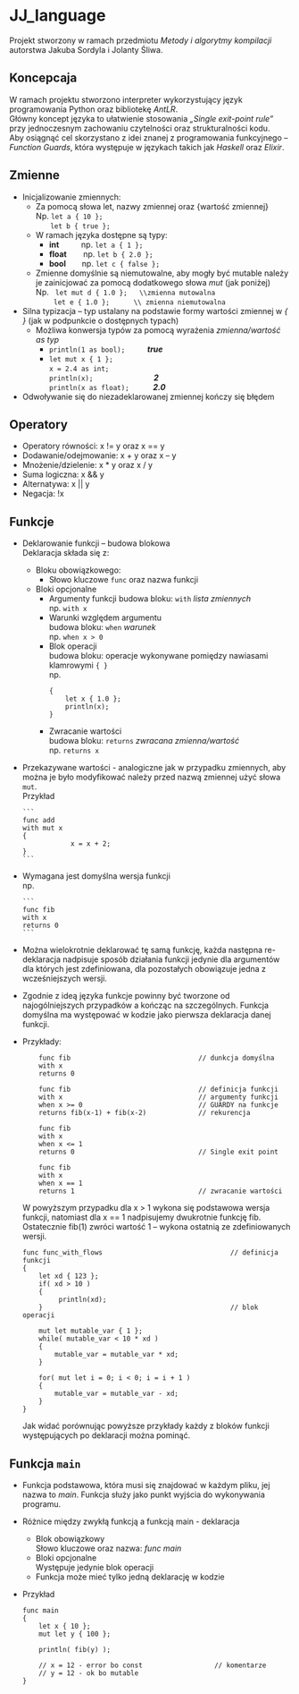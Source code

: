 # JJ_language

Projekt stworzony w ramach przedmiotu _Metody i algorytmy kompilacji_ autorstwa Jakuba Sordyla i Jolanty Śliwa.

## Koncepcaja
W ramach projektu stworzono interpreter wykorzystujący język programowania Python oraz bibliotekę *AntLR*.\
Główny koncept języka to ułatwienie stosowania *„Single exit-point rule”* przy jednoczesnym zachowaniu czytelności oraz strukturalności kodu.\
Aby osiągnąć cel skorzystano z idei znanej z programowania funkcyjnego – *Function Guards*, która występuje w językach takich jak *Haskell* oraz *Elixir*.

## Zmienne
- Inicjalizowanie zmiennych:
    - Za pomocą słowa let, nazwy zmiennej oraz {wartość zmiennej}\
        Np.  	```let a { 10 };```\
             &emsp;  &nbsp; ```let b { true };```
    - W ramach języka dostępne są typy:
        - **int** &emsp; &emsp; np. ```let a { 1 };```
        - **float**	&emsp; &nbsp; np. ```let b { 2.0 };```
        - **bool** &emsp;&ensp; np. ```let c { false };```
    - Zmienne domyślnie są niemutowalne, aby mogły być mutable należy je zainicjować za pomocą dodatkowego słowa *mut* (jak poniżej)\
    Np. &nbsp;	```let mut d { 1.0 };	\\zmienna mutowalna```\
    &emsp; &emsp;```let e { 1.0 };		\\ zmienna niemutowalna```
- Silna typizacja – typ ustalany na podstawie formy wartości zmiennej w *{ }* (jak w podpunkcie o dostępnych typach)
  - Możliwa konwersja typów za pomocą wyrażenia *zmienna/wartość as typ*
      - ```println(1 as bool);``` &emsp; &emsp; ***true***
      - ```let mut x { 1 };```\
        ```x = 2.4 as int;```\
        ```println(x);``` &emsp; &emsp; &emsp; &emsp; &emsp; &ensp;&nbsp; ***2***\
        ```println(x as float);``` &emsp;&emsp; &ensp;***2.0***
- Odwoływanie się do niezadeklarowanej zmiennej kończy się błędem
## Operatory
-	Operatory równości: x != y oraz  x == y
-	Dodawanie/odejmowanie: x + y oraz x – y
-	Mnożenie/dzielenie: x * y oraz x / y
-	Suma logiczna: x && y
-	Alternatywa: x || y
-	Negacja: !x
## Funkcje
-	Deklarowanie funkcji – budowa blokowa\
    Deklaracja składa się z:
     - Bloku obowiązkowego:
        - Słowo kluczowe ```func``` oraz nazwa funkcji
     - Bloki opcjonalne
         - Argumenty funkcji 
            budowa bloku: ```with``` *lista zmiennych*\
            np. ```with x```
         - Warunki względem argumentu\
             budowa bloku: ```when``` *warunek* \
            np. ```when x > 0```
         - Blok operacji\
            budowa bloku: operacje wykonywane pomiędzy nawiasami klamrowymi ```{ }```\
            np. 
            ```
            {
                let x { 1.0 };
                println(x);
            }
            ```
       - Zwracanie wartości\
          budowa bloku: ```returns``` *zwracana zmienna/wartość*\
          np. ```returns x```
-	Przekazywane wartości - analogiczne jak w przypadku zmiennych, aby można je było modyfikować należy przed nazwą 
    zmiennej użyć słowa ```mut```.\
    Przykład

        ```
        func add
        with mut x
        {
                    x = x + 2; 
        }
        ```
-	Wymagana jest domyślna wersja funkcji\
    np.

        ```
        func fib 
        with x 
        returns 0
        ```
-	Można wielokrotnie deklarować tę samą funkcję, każda następna re-deklaracja nadpisuje sposób działania funkcji jedynie
dla argumentów dla których jest zdefiniowana, dla pozostałych obowiązuje jedna z wcześniejszych wersji.
-	Zgodnie z ideą języka funkcje powinny być tworzone od najogólniejszych przypadków a kończąc na szczególnych. Funkcja domyślna ma występować w kodzie jako pierwsza deklaracja danej funkcji.
- Przykłady:
    ```
        func fib                                // dunkcja domyślna
        with x 
        returns 0
        
        func fib                                // definicja funkcji
        with x                                  // argumenty funkcji
        when x >= 0                             // GUARDY na funkcje
        returns fib(x-1) + fib(x-2)             // rekurencja 
        
        func fib
        with x
        when x <= 1 
        returns 0                               // Single exit point
        
        func fib
        with x
        when x == 1
        returns 1                               // zwracanie wartości

     ```
  W powyższym przypadku dla x > 1 wykona się podstawowa wersja funkcji, natomiast dla x == 1 nadpisujemy dwukrotnie funkcję fib. Ostatecznie fib(1) zwróci wartość 1 – wykona ostatnią ze zdefiniowanych wersji.
    ```
    func func_with_flows                                // definicja funkcji
    { 
        let xd { 123 }; 
        if( xd > 10 )
        {
             println(xd);
        }                                               // blok operacji
            
        mut let mutable_var { 1 }; 
        while( mutable_var < 10 * xd ) 
        {
            mutable_var = mutable_var * xd;
        }
            
        for( mut let i = 0; i < 0; i = i + 1 )
        {
            mutable_var = mutable_var - xd;
        }
    }
    ```
  Jak widać porównując powyższe przykłady każdy z bloków funkcji występujących po deklaracji można pominąć.

## Funkcja ```main```
-	Funkcja podstawowa, która musi się znajdować w każdym pliku, jej nazwa to *main*. Funkcja służy jako punkt wyjścia do wykonywania programu.
- Różnice między zwykłą funkcją a funkcją main - deklaracja
    -	Blok obowiązkowy \
        Słowo kluczowe oraz nazwa: *func main*
    -	Bloki opcjonalne \
        Występuje jedynie blok operacji
    -	Funkcja może mieć tylko jedną deklarację w kodzie
-	Przykład

      ```
      func main 
      {
          let x { 10 }; 
          mut let y { 100 }; 
    
          println( fib(y) );
    
          // x = 12 - error bo const                  // komentarze
          // y = 12 - ok bo mutable
      } 
      ```
